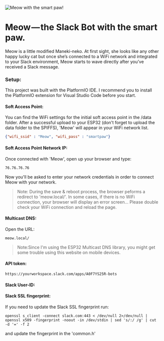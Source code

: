 ![Meow with the smart paw!](https://meow.build/assets/images/meow-poster.png "Meow with the smart paw!")

# Meow — the Slack Bot with the smart paw.
Meow is a little modified Maneki-neko. At first sight, she looks like any other happy lucky cat but once she’s connected to a WiFi network and integrated to your Slack environment, Meow starts to wave directly after you’ve received a Slack message.


### Setup:
This project was built with the PlatformIO IDE. I recommend you to install the PlatformIO extension for Visual Studio Code before you start.

#### Soft Access Point:
You can find the WiFi settings for the initial soft access point in the /data folder. After a successful upload to your ESP32 (don't forget to upload the data folder to the SPIFFS), 'Meow' will appear in your WiFi network list.

```json
{"wifi_ssid" : "Meow", "wifi_pass" : "smartpaw"}
```

#### Soft Access Point Network IP: 
Once connected with 'Meow', open up your browser and type:

```
76.76.76.76
```
Now you'll be asked to enter your network credentials in order to connect Meow with your network.
> Note: During the save & reboot process, the browser peforms a redirect to 'meow.local/'. In some cases, if there is no WiFi connection, your browser will display an error screen... Please double check your WiFi connection and reload the page.

#### Multicast DNS:
Open the URL:
```
meow.local/
```
> Note:Since I'm using the ESP32 Multicast DNS library, you might get some trouble using this website on mobile devices.

#### API token:

```
https://yourworkspace.slack.com/apps/A0F7YS25R-bots
```

#### Slack User-ID:


#### Slack SSL fingerprint:
If you need to update the Slack SSL fingerprint run:
```
openssl s_client -connect slack.com:443 < /dev/null 2>/dev/null | openssl x509 -fingerprint -noout -in /dev/stdin | sed 's/:/ /g' | cut -d '=' -f 2
```
and update the fingerprint in the 'common.h'
